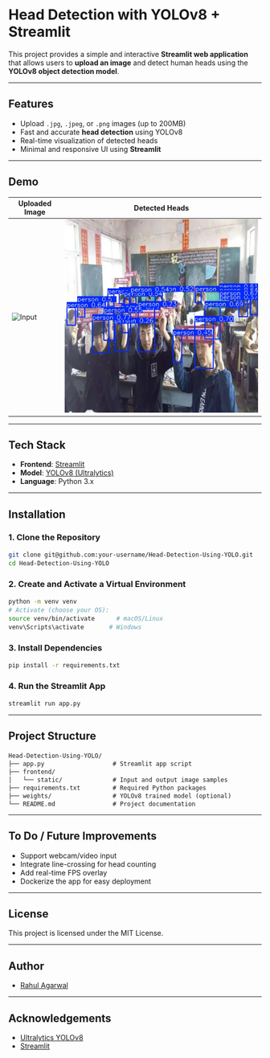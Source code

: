 # Head Detection with YOLOv8 + Streamlit

This project provides a simple and interactive **Streamlit web application** that allows users to **upload an image** and detect human heads using the **YOLOv8 object detection model**.

---

## Features

- Upload `.jpg`, `.jpeg`, or `.png` images (up to 200MB)
- Fast and accurate **head detection** using YOLOv8
- Real-time visualization of detected heads
- Minimal and responsive UI using **Streamlit**

---

## Demo

| Uploaded Image | Detected Heads |
|----------------|----------------|
| ![Input](frontend/static/input.jpg) | ![Output](frontend/static/output.jpg) |

---

## Tech Stack

- **Frontend**: [Streamlit](https://streamlit.io/)
- **Model**: [YOLOv8 (Ultralytics)](https://github.com/ultralytics/ultralytics)
- **Language**: Python 3.x

---

## Installation

### 1. Clone the Repository

```bash
git clone git@github.com:your-username/Head-Detection-Using-YOLO.git
cd Head-Detection-Using-YOLO
```

### 2. Create and Activate a Virtual Environment

```bash
python -m venv venv
# Activate (choose your OS):
source venv/bin/activate      # macOS/Linux
venv\Scripts\activate       # Windows
```

### 3. Install Dependencies

```bash
pip install -r requirements.txt
```

### 4. Run the Streamlit App

```bash
streamlit run app.py
```

---

## Project Structure

```
Head-Detection-Using-YOLO/
├── app.py                   # Streamlit app script
├── frontend/
│   └── static/              # Input and output image samples
├── requirements.txt         # Required Python packages
├── weights/                 # YOLOv8 trained model (optional)
└── README.md                # Project documentation
```

---

## To Do / Future Improvements

- Support webcam/video input
- Integrate line-crossing for head counting
- Add real-time FPS overlay
- Dockerize the app for easy deployment

---

## License

This project is licensed under the MIT License.

---

## Author

- [Rahul Agarwal](https://github.com/pprvt01)

---

## Acknowledgements

- [Ultralytics YOLOv8](https://github.com/ultralytics/ultralytics)
- [Streamlit](https://streamlit.io/)
